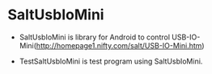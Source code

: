 SaltUsbIoMini
=============

- SaltUsbIoMini is library for Android to control USB-IO-Mini(http://homepage1.nifty.com/salt/USB-IO-Mini.htm)

- TestSaltUsbIoMini is test program using SaltUsbIoMini.


